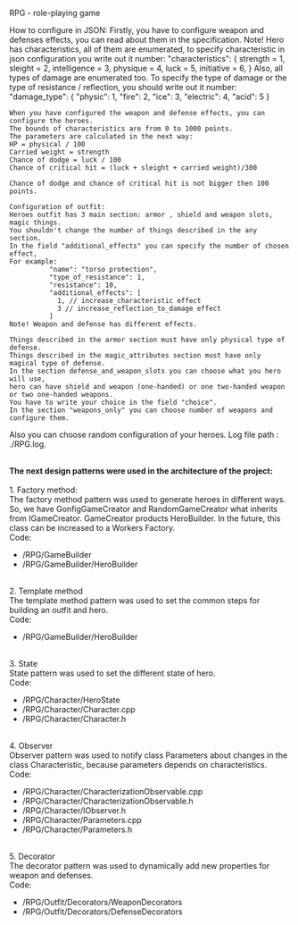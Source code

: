 RPG - role-playing game

How to configure  in JSON:
    Firstly, you have to configure weapon and defenses effects, you can read about them in the specification.
    Note! Hero has characteristics, all of them are enumerated,
    to specify characteristic in json configuration you write out it number:
    "characteristics":
    {
    strength = 1,
    sleight = 2,
    intelligence = 3,
    physique = 4,
    luck = 5,
    initiative = 6,
    }
    Also, all types of damage are enumerated too.
    To specify the type of damage or the type of resistance / reflection, you should write out it number:
    "damage_type": {
      "physic": 1,
      "fire": 2,
      "ice": 3,
      "electric": 4,
      "acid": 5
    }

    When you have configured the weapon and defense effects, you can configure the heroes.
    The bounds of characteristics are from 0 to 1000 points.
    The parameters are calculated in the next way:
    HP = physical / 100
    Carried weight = strength
    Chance of dodge = luck / 100
    Chance of critical hit = (luck + sleight + carried weight)/300

    Chance of dodge and chance of critical hit is not bigger then 100 points.

    Configuration of outfit:
    Heroes outfit has 3 main section: armor , shield and weapon slots, magic things.
    You shouldn't change the number of things described in the any section.
    In the field "additional_effects" you can specify the number of chosen effect,
    For example:
              "name": "torso protection",
              "type_of_resistance": 1,
              "resistance": 10,
              "additional_effects": [
                1, // increase_characteristic effect
                3 // increase_reflection_to_damage effect
              ]
    Note! Weapon and defense has different effects.

    Things described in the armor section must have only physical type of defense.
    Things described in the magic_attributes section must have only magical type of defense.
    In the section defense_and_weapon_slots you can choose what you hero will use,
    hero can have shield and weapon (one-handed) or one two-handed weapon or two one-handed weapons.
    You have to write your choice in the field "choice".
    In the section "weapons_only" you can choose number of weapons and configure them.

Also you can choose random configuration of your heroes.
Log file path : ./RPG.log.

<br> <b> The next design patterns were used in the architecture of the project: </b></br>
<br>1. Factory method: </br>
The factory method pattern was used to generate heroes in different ways. So, we have GonfigGameCreator and RandomGameCreator what inherits from IGameCreator. GameCreator products HeroBuilder. In the future, this class can be increased to a Workers Factory.
<br> Code: </br>
<ul>
<li>/RPG/GameBuilder</li>
<li>/RPG/GameBuilder/HeroBuilder </li>
</ul>
<br>2. Template method</br>
The template method pattern was used to set the common steps for building an outfit and hero.
<br>Code:</br>
<ul>
<li>/RPG/GameBuilder/HeroBuilder</li>
</ul>
<br>3. State</br>
State pattern was used to set the different state of hero.
<br>Code:</br>
<ul>
<li>/RPG/Character/HeroState</li>
<li>/RPG/Character/Character.cpp</li>
<li>/RPG/Character/Character.h</li>
</ul>
<br>4.  Observer</br>
Observer pattern was used to notify class Parameters about changes in the class Characteristic, because parameters depends on characteristics.
<br>Code:</br>
<ul>
<li>/RPG/Character/CharacterizationObservable.cpp</li>
<li>/RPG/Character/CharacterizationObservable.h</li>
<li>/RPG/Character/IObserver.h</li>
<li>/RPG/Character/Parameters.cpp</li>
<li>/RPG/Character/Parameters.h</li>
</ul>
<br>5. Decorator</br>
The decorator pattern was used to dynamically add new properties for weapon and defenses.
<br>Code:</br>
<ul>
<li>/RPG/Outfit/Decorators/WeaponDecorators</li>
<li>/RPG/Outfit/Decorators/DefenseDecorators</li>
</ul>
